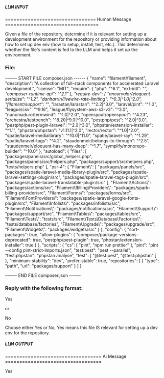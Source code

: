 ##### LLM INPUT #####
================================ Human Message =================================

Given a file of the repository, determine if it is relevant for setting up a development environment for the repository or providing information about how to set up dev env (how to setup, install, test, etc.). This determines whether the file's content is fed to the LLM and helps it set up the environment.

### File:
------ START FILE composer.json ------
{
    "name": "filament/filament",
    "description": "A collection of full-stack components for accelerated Laravel development.",
    "license": "MIT",
    "require": {
        "php": "^8.1",
        "ext-intl": "*",
        "composer-runtime-api": "^2.1"
    },
    "require-dev": {
        "anourvalar/eloquent-serialize": "^1.2",
        "danharrin/livewire-rate-limiting": "^0.3|^1.0|^2.0",
        "filament/support": "*",
        "larastan/larastan": "^2.2|^3.0",
        "laravel/pint": "^1.0",
        "league/csv": "^9.16",
        "league/flysystem-aws-s3-v3": "^3.0",
        "nunomaduro/termwind": "^1.0|^2.0",
        "openspout/openspout": "^4.23",
        "orchestra/testbench": "^8.20|^9.0|^10.0",
        "pestphp/pest": "^2.0|^3.0",
        "pestphp/pest-plugin-laravel": "^2.0|^3.0",
        "phpstan/extension-installer": "^1.1",
        "phpstan/phpstan": "v1.11.1|^2.0",
        "rector/rector": "^1.0|^2.0",
        "spatie/laravel-medialibrary": "^10.0|^11.0",
        "spatie/laravel-ray": "^1.29",
        "spatie/laravel-tags": "^4.2",
        "staudenmeir/belongs-to-through": "^2.5",
        "staudenmeir/eloquent-has-many-deep": "^1.7",
        "symplify/monorepo-builder": "^10.0"
    },
    "autoload": {
        "files": [
            "packages/panels/src/global_helpers.php",
            "packages/panels/src/helpers.php",
            "packages/support/src/helpers.php",
            "tests/helpers.php"
        ],
        "psr-4": {
            "Filament\\": [
                "packages/panels/src",
                "packages/spatie-laravel-media-library-plugin/src",
                "packages/spatie-laravel-settings-plugin/src",
                "packages/spatie-laravel-tags-plugin/src",
                "packages/spatie-laravel-translatable-plugin/src"
            ],
            "Filament\\Actions\\": "packages/actions/src",
            "Filament\\Billing\\Providers\\": "packages/spark-billing-provider/src",
            "Filament\\Forms\\": "packages/forms/src",
            "Filament\\FontProviders\\": "packages/spatie-laravel-google-fonts-plugin/src",
            "Filament\\Infolists\\": "packages/infolists/src",
            "Filament\\Notifications\\": "packages/notifications/src",
            "Filament\\Support\\": "packages/support/src",
            "Filament\\Tables\\": "packages/tables/src",
            "Filament\\Tests\\": "tests/src",
            "Filament\\Tests\\Database\\Factories\\": "tests/database/factories",
            "Filament\\Upgrade\\": "packages/upgrade/src",
            "Filament\\Widgets\\": "packages/widgets/src"
        }
    },
    "config": {
        "sort-packages": true,
        "allow-plugins": {
            "composer/package-versions-deprecated": true,
            "pestphp/pest-plugin": true,
            "phpstan/extension-installer": true
        }
    },
    "scripts": {
        "cs": [
            "pint",
            "npm run prettier"
        ],
        "pint": "pint --config pint-strict-imports.json",
        "test:pest": "pest --parallel",
        "test:phpstan": "phpstan analyse",
        "test": [
            "@test:pest",
            "@test:phpstan"
        ]
    },
    "minimum-stability": "dev",
    "prefer-stable": true,
    "repositories": [
        {
            "type": "path",
            "url": "packages/support"
        }
    ]
}

------ END FILE composer.json ------

### Reply with the following format:

<rel>Yes</rel>

or

<rel>No</rel>

Choose either Yes or No, Yes means this file IS relevant for setting up a dev env for the repository.

##### LLM OUTPUT #####
================================== Ai Message ==================================

<rel>Yes</rel>